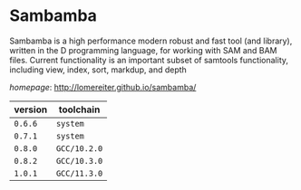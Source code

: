 # Sambamba

Sambamba is a high performance modern robust and fast tool (and library),   written in the D programming language, for working with SAM and BAM files. Current functionality   is an important subset of samtools functionality, including view, index, sort, markdup, and depth

*homepage*: <http://lomereiter.github.io/sambamba/>

version | toolchain
--------|----------
``0.6.6`` | ``system``
``0.7.1`` | ``system``
``0.8.0`` | ``GCC/10.2.0``
``0.8.2`` | ``GCC/10.3.0``
``1.0.1`` | ``GCC/11.3.0``
